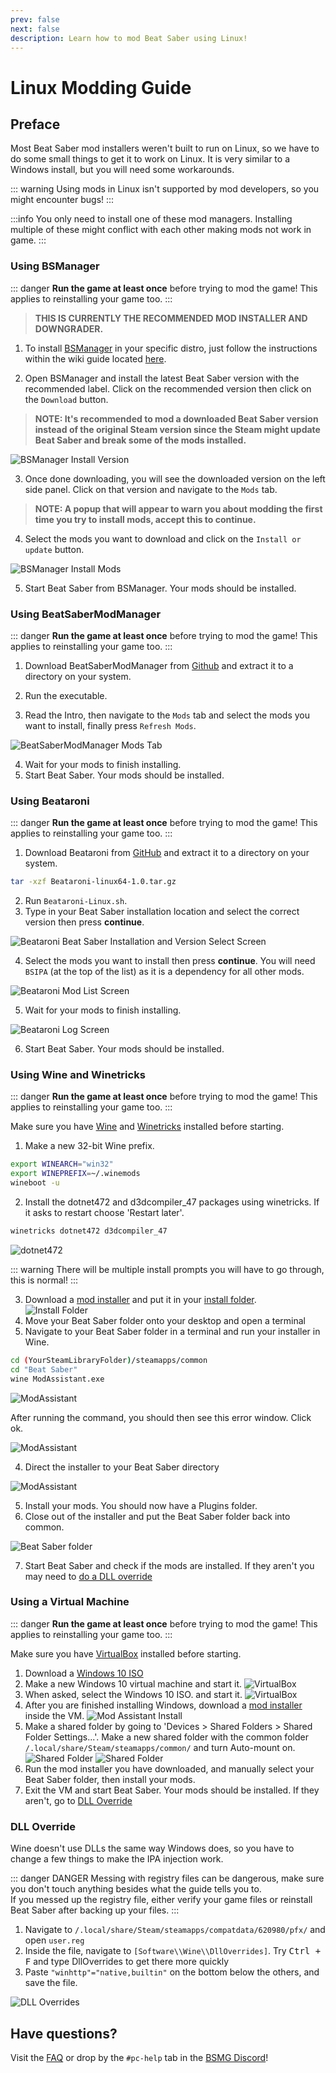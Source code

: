 ```yaml
---
prev: false
next: false
description: Learn how to mod Beat Saber using Linux!
---
```


# Linux Modding Guide

## Preface

Most Beat Saber mod installers weren't built to run on Linux, so we have to do some small things to get it to work on Linux.
It is very similar to a Windows install, but you will need some workarounds.

::: warning
Using mods in Linux isn't supported by mod developers, so you might encounter bugs!
:::

:::info
You only need to install one of these mod managers. Installing multiple of these might conflict with each other making
mods not work in game.
:::

### Using BSManager

::: danger
**Run the game at least once** before trying to mod the game! This applies to reinstalling your game too.
:::

> **THIS IS CURRENTLY THE RECOMMENDED MOD INSTALLER AND DOWNGRADER.**

1. To install [BSManager](https://github.com/Zagrios/bs-manager) in your specific distro, just follow the
   instructions within the wiki guide located [here](https://github.com/Zagrios/bs-manager/wiki/Linux#installation).

2. Open BSManager and install the latest Beat Saber version with the recommended label. Click on the recommended version
   then click on the `Download` button.

> **NOTE: It's recommended to mod a downloaded Beat Saber version instead of the original Steam version since the Steam might
> update Beat Saber and break some of the mods installed.**

![BSManager Install Version](/.assets/images/beginners-guide/bsmanager.png)

3. Once done downloading, you will see the downloaded version on the left side panel. Click on that version and navigate
   to the `Mods` tab.

> **NOTE: A popup that will appear to warn you about modding the first time you try to install mods, accept this to continue.**

4. Select the mods you want to download and click on the `Install or update` button.

![BSManager Install Mods](/.assets/images/beginners-guide/bsmanager-mods.png)

5. Start Beat Saber from BSManager. Your mods should be installed.

### Using BeatSaberModManager

::: danger
**Run the game at least once** before trying to mod the game! This applies to reinstalling your game too.
:::

1. Download BeatSaberModManager from [Github](https://github.com/affederaffe/BeatSaberModManager/releases) and
   extract it to a directory on your system.

2. Run the executable.
3. Read the Intro, then navigate to the `Mods` tab and select the mods you want to install, finally press `Refresh Mods`.

![BeatSaberModManager Mods Tab](/.assets/images/beginners-guide/beatsabermodmanager.png)

4. Wait for your mods to finish installing.
5. Start Beat Saber. Your mods should be installed.

### Using Beataroni

::: danger
**Run the game at least once** before trying to mod the game! This applies to reinstalling your game too.
:::

1. Download Beataroni from [GitHub](https://github.com/geefr/beatsaber-linux-goodies/releases) and
   extract it to a directory on your system.

```sh
tar -xzf Beataroni-linux64-1.0.tar.gz
```

2. Run `Beataroni-Linux.sh`.
3. Type in your Beat Saber installation location and select the correct version then press **continue**.

![Beataroni Beat Saber Installation and Version Select Screen](/.assets/images/modding/beataroni-start.png)

4. Select the mods you want to install then press **continue**. You will need `BSIPA` (at the top of the list)
   as it is a dependency for all other mods.

![Beataroni Mod List Screen](/.assets/images/modding/beataroni-mod-list.png)

5. Wait for your mods to finish installing.

![Beataroni Log Screen](/.assets/images/modding/beataroni-end.png)

6. Start Beat Saber. Your mods should be installed.

### Using Wine and Winetricks

::: danger
**Run the game at least once** before trying to mod the game! This applies to reinstalling your game too.
:::

Make sure you have [Wine](https://wiki.winehq.org/Download) and [Winetricks](https://github.com/Winetricks/winetricks/blob/master/README.md)
installed before starting.

1. Make a new 32-bit Wine prefix.

```bash
export WINEARCH="win32"
export WINEPREFIX=~/.winemods
wineboot -u
```

2. Install the dotnet472 and d3dcompiler_47 packages using winetricks. If it asks to restart choose 'Restart later'.

```bash
winetricks dotnet472 d3dcompiler_47
```

![dotnet472](/.assets/images/beginners-guide/dotnet472.png)

::: warning
There will be multiple install prompts you will have to go through, this is normal!
:::

3. Download a [mod installer](/pc-modding.md#installers) and put it in your [install folder](/faq/install-folder.md).
   <br/>![Install Folder](/.assets/images/beginners-guide/linuxMAInstall.png)
4. Move your Beat Saber folder onto your desktop and open a terminal
5. Navigate to your Beat Saber folder in a terminal and run your installer in Wine.

```sh
cd (YourSteamLibraryFolder)/steamapps/common
cd "Beat Saber"
wine ModAssistant.exe
```

![ModAssistant](/.assets/images/beginners-guide/linuxRunWine.png)

After running the command, you should then see this error window. Click ok.

![ModAssistant](/.assets/images/beginners-guide/linuxMAnoInstall.png)

4. Direct the installer to your Beat Saber directory

![ModAssistant](/.assets/images/beginners-guide/linuxGameDirectory.png)

5. Install your mods. You should now have a Plugins folder.
6. Close out of the installer and put the Beat Saber folder back into common.

![Beat Saber folder](/.assets/images/beginners-guide/linuxDirectoryCommon.png)

7. Start Beat Saber and check if the mods are installed. If they aren't you may need to [do a DLL override](#dll-override)

### Using a Virtual Machine

::: danger
**Run the game at least once** before trying to mod the game! This applies to reinstalling your game too.
:::

Make sure you have [VirtualBox](https://www.virtualbox.org/wiki/Linux_Downloads) installed before starting.

1. Download a [Windows 10 ISO](https://www.microsoft.com/en-us/software-download/windows10ISO)
2. Make a new Windows 10 virtual machine and start it.
   ![VirtualBox](/.assets/images/beginners-guide/linuxVirtualBox.png)
3. When asked, select the Windows 10 ISO. and start it.
   ![VirtualBox](/.assets/images/beginners-guide/linuxVBwinInstall.png)
4. After you are finished installing Windows, download a [mod installer](/beginners-guide.md#installers) inside the VM.
   ![Mod Assistant Install](/.assets/images/beginners-guide/linuxVBMAdownload.png)
5. Make a shared folder by going to 'Devices > Shared Folders > Shared Folder Settings...'.
   Make a new shared folder with the common folder `/.local/share/Steam/steamapps/common/` and turn Auto-mount on.
   ![Shared Folder](/.assets/images/beginners-guide/linuxVBsharedfolder.png)
   ![Shared Folder](/.assets/images/beginners-guide/linuxVBfolderautomount.png)
6. Run the mod installer you have downloaded, and manually select your Beat Saber folder, then install your mods.
7. Exit the VM and start Beat Saber. Your mods should be installed. If they aren't, go to [DLL Override](#dll-override)

### DLL Override

Wine doesn't use DLLs the same way Windows does, so you have to change a few things to make the IPA injection work.

::: danger DANGER
Messing with registry files can be dangerous, make sure you don't touch anything besides what the guide tells you to.  
If you messed up the registry file, either verify your game files or reinstall Beat Saber after backing up your files.
:::

1. Navigate to `/.local/share/Steam/steamapps/compatdata/620980/pfx/` and open `user.reg`
2. Inside the file, navigate to `[Software\\Wine\\DllOverrides]`. Try <kbd>Ctrl + F</kbd> and type DllOverrides
   to get there more quickly
3. Paste `"winhttp"="native,builtin"` on the bottom below the others, and save the file.

![DLL Overrides](/.assets/images/beginners-guide/linuxDLLoverride.png 'DLL Overrides')

## Have questions?

Visit the [FAQ](/faq/) or drop by the `#pc-help` tab in the [BSMG Discord](https://discord.gg/beatsabermods)!
